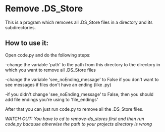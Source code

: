 # Remove .DS_Store

This is a program which removes all .DS_Store files in a directory and its subdirectories.

## How to use it:

Open code.py and do the following steps:

-change the variable 'path' to the path from this directory to the directory in which you want to remove all .DS_Store files

-change the variable 'see_noEnding_message' to False if you don't want to see messages if files don't have an ending (like .py)

-if you didn't change 'see_noEnding_message' to False, then you should add file endings you're using to 'file_endings'

After that you can just run code.py to remove all the .DS_Store files.

*WATCH OUT: You have to cd to remove-ds_stores first and then run
code.py bacause otherwise the path to your projects directory is wrong*
